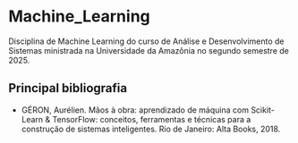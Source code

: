 # Machine_Learning
Disciplina de Machine Learning do curso de Análise e Desenvolvimento de Sistemas ministrada na Universidade da Amazônia no segundo semestre de 2025.

## Principal bibliografia
* GÉRON, Aurélien. Mãos à obra: aprendizado de máquina com Scikit-Learn & TensorFlow: conceitos, ferramentas e técnicas para a construção de sistemas inteligentes. Rio de Janeiro: Alta Books, 2018.
